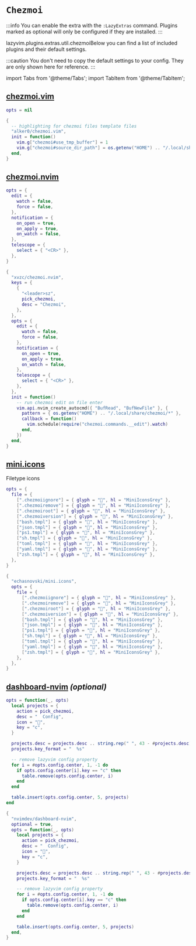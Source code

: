 # `Chezmoi`

<!-- plugins:start -->

:::info
You can enable the extra with the `:LazyExtras` command.
Plugins marked as optional will only be configured if they are installed.
:::

lazyvim.plugins.extras.util.chezmoiBelow you can find a list of included plugins and their default settings.

:::caution
You don't need to copy the default settings to your config.
They are only shown here for reference.
:::

import Tabs from '@theme/Tabs';
import TabItem from '@theme/TabItem';

## [chezmoi.vim](https://github.com/alker0/chezmoi.vim)

<Tabs>

<TabItem value="opts" label="Options">

```lua
opts = nil
```

</TabItem>


<TabItem value="code" label="Full Spec">

```lua
{
  -- highlighting for chezmoi files template files
  "alker0/chezmoi.vim",
  init = function()
    vim.g["chezmoi#use_tmp_buffer"] = 1
    vim.g["chezmoi#source_dir_path"] = os.getenv("HOME") .. "/.local/share/chezmoi"
  end,
}
```

</TabItem>

</Tabs>

## [chezmoi.nvim](https://github.com/xvzc/chezmoi.nvim)

<Tabs>

<TabItem value="opts" label="Options">

```lua
opts = {
  edit = {
    watch = false,
    force = false,
  },
  notification = {
    on_open = true,
    on_apply = true,
    on_watch = false,
  },
  telescope = {
    select = { "<CR>" },
  },
}
```

</TabItem>


<TabItem value="code" label="Full Spec">

```lua
{
  "xvzc/chezmoi.nvim",
  keys = {
    {
      "<leader>sz",
      pick_chezmoi,
      desc = "Chezmoi",
    },
  },
  opts = {
    edit = {
      watch = false,
      force = false,
    },
    notification = {
      on_open = true,
      on_apply = true,
      on_watch = false,
    },
    telescope = {
      select = { "<CR>" },
    },
  },
  init = function()
    -- run chezmoi edit on file enter
    vim.api.nvim_create_autocmd({ "BufRead", "BufNewFile" }, {
      pattern = { os.getenv("HOME") .. "/.local/share/chezmoi/*" },
      callback = function()
        vim.schedule(require("chezmoi.commands.__edit").watch)
      end,
    })
  end,
}
```

</TabItem>

</Tabs>

## [mini.icons](https://github.com/echasnovski/mini.icons)

 Filetype icons


<Tabs>

<TabItem value="opts" label="Options">

```lua
opts = {
  file = {
    [".chezmoiignore"] = { glyph = "", hl = "MiniIconsGrey" },
    [".chezmoiremove"] = { glyph = "", hl = "MiniIconsGrey" },
    [".chezmoiroot"] = { glyph = "", hl = "MiniIconsGrey" },
    [".chezmoiversion"] = { glyph = "", hl = "MiniIconsGrey" },
    ["bash.tmpl"] = { glyph = "", hl = "MiniIconsGrey" },
    ["json.tmpl"] = { glyph = "", hl = "MiniIconsGrey" },
    ["ps1.tmpl"] = { glyph = "󰨊", hl = "MiniIconsGrey" },
    ["sh.tmpl"] = { glyph = "", hl = "MiniIconsGrey" },
    ["toml.tmpl"] = { glyph = "", hl = "MiniIconsGrey" },
    ["yaml.tmpl"] = { glyph = "", hl = "MiniIconsGrey" },
    ["zsh.tmpl"] = { glyph = "", hl = "MiniIconsGrey" },
  },
}
```

</TabItem>


<TabItem value="code" label="Full Spec">

```lua
{
  "echasnovski/mini.icons",
  opts = {
    file = {
      [".chezmoiignore"] = { glyph = "", hl = "MiniIconsGrey" },
      [".chezmoiremove"] = { glyph = "", hl = "MiniIconsGrey" },
      [".chezmoiroot"] = { glyph = "", hl = "MiniIconsGrey" },
      [".chezmoiversion"] = { glyph = "", hl = "MiniIconsGrey" },
      ["bash.tmpl"] = { glyph = "", hl = "MiniIconsGrey" },
      ["json.tmpl"] = { glyph = "", hl = "MiniIconsGrey" },
      ["ps1.tmpl"] = { glyph = "󰨊", hl = "MiniIconsGrey" },
      ["sh.tmpl"] = { glyph = "", hl = "MiniIconsGrey" },
      ["toml.tmpl"] = { glyph = "", hl = "MiniIconsGrey" },
      ["yaml.tmpl"] = { glyph = "", hl = "MiniIconsGrey" },
      ["zsh.tmpl"] = { glyph = "", hl = "MiniIconsGrey" },
    },
  },
}
```

</TabItem>

</Tabs>

## [dashboard-nvim](https://github.com/nvimdev/dashboard-nvim) _(optional)_

<Tabs>

<TabItem value="opts" label="Options">

```lua
opts = function(_, opts)
  local projects = {
    action = pick_chezmoi,
    desc = "  Config",
    icon = "",
    key = "c",
  }

  projects.desc = projects.desc .. string.rep(" ", 43 - #projects.desc)
  projects.key_format = "  %s"

  -- remove lazyvim config property
  for i = #opts.config.center, 1, -1 do
    if opts.config.center[i].key == "c" then
      table.remove(opts.config.center, i)
    end
  end

  table.insert(opts.config.center, 5, projects)
end
```

</TabItem>


<TabItem value="code" label="Full Spec">

```lua
{
  "nvimdev/dashboard-nvim",
  optional = true,
  opts = function(_, opts)
    local projects = {
      action = pick_chezmoi,
      desc = "  Config",
      icon = "",
      key = "c",
    }

    projects.desc = projects.desc .. string.rep(" ", 43 - #projects.desc)
    projects.key_format = "  %s"

    -- remove lazyvim config property
    for i = #opts.config.center, 1, -1 do
      if opts.config.center[i].key == "c" then
        table.remove(opts.config.center, i)
      end
    end

    table.insert(opts.config.center, 5, projects)
  end,
}
```

</TabItem>

</Tabs>

<!-- plugins:end -->
